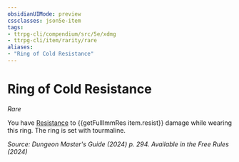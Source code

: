 ```yaml
---
obsidianUIMode: preview
cssclasses: json5e-item
tags:
- ttrpg-cli/compendium/src/5e/xdmg
- ttrpg-cli/item/rarity/rare
aliases: 
- "Ring of Cold Resistance"
---
```

# Ring of Cold Resistance
*Rare*  


You have [Resistance](3-Compendium/CLI/rules/variant-rules/resistance-xphb.md) to {{getFullImmRes item.resist}} damage while wearing this ring. The ring is set with tourmaline.

*Source: Dungeon Master's Guide (2024) p. 294. Available in the Free Rules (2024)*